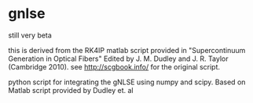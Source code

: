 gnlse
=====

still very beta

this is derived from the RK4IP matlab script provided in 
"Supercontinuum Generation in Optical Fibers" Edited by J. M. Dudley and J. R. Taylor (Cambridge 2010).
see http://scgbook.info/ for the original script.   


python script for integrating the gNLSE using numpy and scipy. Based on Matlab script provided by Dudley et. al
